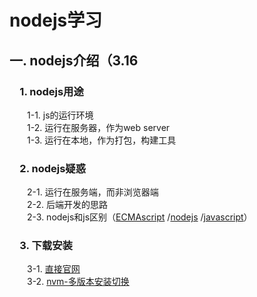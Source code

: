 # nodejs学习
## 一. nodejs介绍（3.16  
### &emsp;1. nodejs用途  
&emsp;&emsp;1-1. js的运行环境  
&emsp;&emsp;1-2. 运行在服务器，作为web server  
&emsp;&emsp;1-3. 运行在本地，作为打包，构建工具  
### &emsp;2. nodejs疑惑  
&emsp;&emsp;2-1. 运行在服务端，而非浏览器端  
&emsp;&emsp;2-2. 后端开发的思路  
&emsp;&emsp;2-3. nodejs和js区别（[ECMAscript](https://developer.mozilla.org/fr/docs/Web/JavaScript/Language_Resources)
/[nodejs](https://nodejs.org/en/)
/[javascript](https://developer.mozilla.org/fr/docs/Web/JavaScript)）  
### &emsp;3. 下载安装
&emsp;&emsp;3-1. [直接官网](https://nodejs.org/en/)  
&emsp;&emsp;3-2. [nvm-多版本安装切换](https://github.com/nvm-sh/nvm)  
